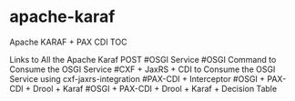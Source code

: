 # apache-karaf

Apache KARAF + PAX CDI TOC

Links to All the Apache Karaf  POST
 #OSGI Service
 #OSGI Command to Consume the OSGI Service
 #CXF + JaxRS + CDI to Consume the OSGI Service using  cxf-jaxrs-integration
 #PAX-CDI + Interceptor
 #OSGI + PAX-CDI + Drool + Karaf
 #OSGI  + PAX-CDI + Drool + Karaf + Decision Table
